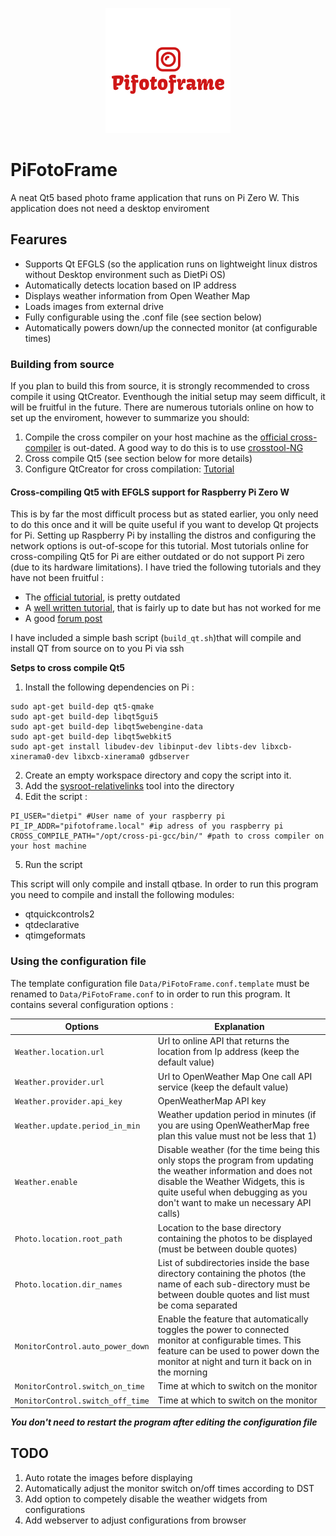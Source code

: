 
<p align="center">
<img width="200" height="200" src="https://github.com/Rhvarrier/PiFotoFrame/blob/main/logo.png">
</p>

# PiFotoFrame
A neat Qt5 based photo frame application that runs on Pi Zero W. This application does not need a desktop enviroment

## Fearures

- Supports Qt EFGLS (so the application runs on lightweight linux distros without Desktop environment such as DietPi OS)
- Automatically detects location based on IP address
- Displays weather information from Open Weather Map
- Loads images from external drive
- Fully configurable using the .conf file (see section below)
- Automatically powers down/up the connected monitor (at configurable times)

### Building from source
If you plan to build this from source, it is strongly recommended to cross compile it using QtCreator. Eventhough the initial setup may seem difficult, it will be fruitful in the future. There are numerous tutorials online on how to set up the enviroment, however to summarize you should:
1. Compile the cross compiler on your host machine as the [official cross-compiler](https://github.com/raspberrypi/tools) is out-dated. A good way to do this is to use [crosstool-NG](https://crosstool-ng.github.io/)
2. Cross compile Qt5 (see section below for more details)
3. Configure QtCreator for cross compilation: [Tutorial](https://www.olimex.com/forum/index.php?topic=3826.0)
#### Cross-compiling Qt5 with EFGLS support for Raspberry Pi Zero W
This is by far the most difficult process but as stated earlier, you only need to do this once and it will be quite useful if you want to develop Qt projects for Pi.
Setting up Raspberry Pi by installing the distros and configuring the network options is out-of-scope for this tutorial.
Most tutorials online for cross-compiling Qt5 for Pi are either outdated or do not support Pi zero (due to its hardware limitations). I have tried the following tutorials and they have not been fruitful :
-	The [official tutorial](https://wiki.qt.io/RaspberryPi2EGLFS), is pretty outdated 
-	A [well written tutorial](https://mechatronicsblog.com/cross-compile-and-deploy-qt-5-12-for-raspberry-pi/), that is fairly up to date but has  not worked for me
-	A good [forum post](https://www.raspberrypi.org/forums/viewtopic.php?t=204778)

I have included a simple bash script (```build_qt.sh```)that will compile and install QT from source on to you Pi via ssh

**Setps to cross compile Qt5**
1. Install the following dependencies on Pi : 
```
sudo apt-get build-dep qt5-qmake
sudo apt-get build-dep libqt5gui5
sudo apt-get build-dep libqt5webengine-data
sudo apt-get build-dep libqt5webkit5
sudo apt-get install libudev-dev libinput-dev libts-dev libxcb-xinerama0-dev libxcb-xinerama0 gdbserver
```

2. Create an empty workspace directory and copy the script into it. 
3. Add the [sysroot-relativelinks](https://raw.githubusercontent.com/Kukkimonsuta/rpi-buildqt/master/scripts/utils/sysroot-relativelinks.py) tool into the directory
4. Edit the script :
```
PI_USER="dietpi" #User name of your raspberry pi
PI_IP_ADDR="pifotoframe.local" #ip adress of you raspberry pi
CROSS_COMPILE_PATH="/opt/cross-pi-gcc/bin/" #path to cross compiler on your host machine
```
5. Run the script

This script will only compile and install qtbase. In order to run this program you need to compile and install the following modules:
-	qtquickcontrols2
-	qtdeclarative
-	qtimgeformats

### Using the configuration file

The template configuration file ```Data/PiFotoFrame.conf.template``` must be renamed to ```Data/PiFotoFrame.conf``` to in order to run this program. It contains several configuration options :

|  Options   |  Explanation   |
| --- | --- |
|  ```Weather.location.url```   |   Url to online API that returns the location from Ip address (keep the default value) |
|   ```Weather.provider.url```  |   Url to OpenWeather Map One call API service (keep the default value)  |
|  ```Weather.provider.api_key``` |  OpenWeatherMap API key   |
| ```Weather.update.period_in_min```|  Weather updation period in minutes (if you are using OpenWeatherMap free plan this value must not be less that 1)  |
| ```Weather.enable```|  Disable weather (for the time being this only stops the program from updating the weather information and does not disable the Weather Widgets, this is quite useful when debugging as you don't want to make un necessary API calls)|
|  ```Photo.location.root_path``` |  Location to the base directory containing the photos to be displayed  (must be between double quotes) |
|  ```Photo.location.dir_names``` |  List of subdirectories inside the base directory containing the photos (the name of each sub-directory must be between double quotes and list must be coma separated|
| ```MonitorControl.auto_power_down``` |  Enable the feature that automatically toggles the power to connected monitor at configurable times. This feature can be used to power down the monitor at night and turn it back on in the morning |
|  ```MonitorControl.switch_on_time``` |  Time at which to switch on the monitor   |
|  ```MonitorControl.switch_off_time``` |  Time at which to switch on the monitor   |

***You don't need to restart the program after editing the configuration file***

## TODO
1. Auto rotate the images before displaying
2. Automatically adjust the monitor switch on/off times according to DST
3. Add option to competely disable the weather widgets from configurations
4. Add webserver to adjust configurations from browser
